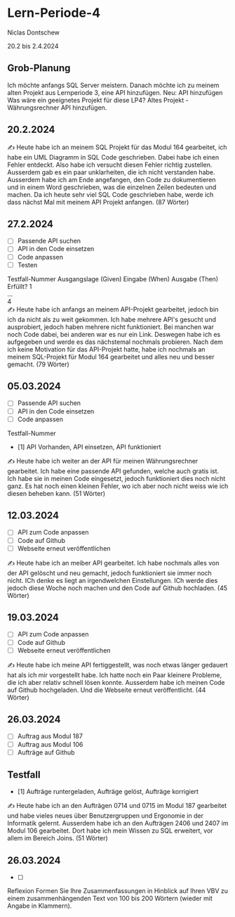 # Lern-Periode-4

Niclas Dontschew

20.2 bis 2.4.2024

## Grob-Planung
Ich möchte anfangs SQL Server meistern. Danach möchte ich zu meinem alten Projekt aus Lernperiode 3, eine API hinzufügen. 
Neu: API hinzufügen
Was wäre ein geeignetes Projekt für diese LP4?
Altes Projekt - Währungsrechner API hinzufügen.

## 20.2.2024
✍️ Heute habe ich an meinem SQL Projekt für das Modul 164 gearbeitet, ich habe ein UML Diagramm in SQL Code geschrieben. Dabei habe ich einen Fehler entdeckt. Also habe ich versucht diesen Fehler richtig zustellen. Ausserdem gab es ein paar unklarheiten, die ich nicht verstanden habe. Ausserdem habe ich am Ende angefangen, den Code zu dokumentieren und in einem Word geschrieben, was die einzelnen Zeilen bedeuten und machen. Da ich heute sehr viel SQL Code geschrieben habe, werde ich dass nächst Mal mit meinem API Projekt anfangen. (87 Wörter)

## 27.2.2024
- [ ] Passende API suchen
- [ ] API in den Code einsetzen
- [ ] Code anpassen
- [ ] Testen

Testfall-Nummer	Ausgangslage (Given)	Eingabe (When)	Ausgabe (Then)	Erfüllt?
1				
...				
4				
✍️ Heute habe ich anfangs an meinem API-Projekt gearbeitet, jedoch bin ich da nicht als zu weit gekommen. Ich habe mehrere API's gesucht und ausprobiert, jedoch haben mehrere nicht funktioniert. Bei manchen war noch Code dabei, bei anderen war es nur ein Link. Deswegen habe ich es aufgegeben und werde es das nächstemal nochmals probieren. Nach dem ich keine Motivation für das API-Projekt hatte, habe ich nochmals an meinem SQL-Projekt für Modul 164 gearbeitet und alles neu und besser gemacht. (79 Wörter)

## 05.03.2024
- [ ] Passende API suchen
- [ ] API in den Code einsetzen
- [ ] Code anpassen

Testfall-Nummer
- [1] API Vorhanden, API einsetzen, API funktioniert

✍️ Heute habe ich weiter an der API für meinen Währungsrechner gearbeitet. Ich habe eine passende API gefunden, welche auch gratis ist. Ich habe sie in meinen Code eingesetzt, jedoch funktioniert dies noch nicht ganz. Es hat noch einen kleinen Fehler, wo ich aber noch nicht weiss wie ich diesen beheben kann. (51 Wörter)

## 12.03.2024
- [ ] API zum Code anpassen
- [ ] Code auf Github
- [ ] Webseite erneut veröffentlichen

✍️ Heute habe ich an meiber API gearbeitet. Ich habe nochmals alles von der API gelöscht und neu gemacht, jedoch funktioniert sie immer noch nicht. ICh denke es liegt an irgendwelchen Einstellungen. ICh werde dies jedoch diese Woche noch machen und den Code auf Github hochladen. (45 Wörter)

## 19.03.2024
- [ ] API zum Code anpassen
- [ ] Code auf Github
- [ ] Webseite erneut veröffentlichen
      
✍️ Heute habe ich meine API fertiggestellt, was noch etwas länger gedauert hat als ich mir vorgestellt habe. Ich hatte noch ein Paar kleinere Probleme, die ich aber relativ schnell lösen konnte. Ausserdem habe ich meinen Code auf Github hochgeladen. Und die Webseite erneut veröffentlicht. (44 Wörter)

## 26.03.2024
- [ ] Auftrag aus Modul 187
- [ ] Auftrag aus Modul 106
- [ ] Aufträge auf Github

## Testfall
- [1] Aufträge runtergeladen, Aufträge gelöst, Aufträge korrigiert

✍️ Heute habe ich an den Aufträgen 0714 und 0715 im Modul 187 gearbeitet und habe vieles neues über Benutzergruppen und Ergonomie in der Informatik gelernt. Ausserdem habe ich an den Aufträgen 2406 und 2407 im Modul 106 gearbeitet. Dort habe ich mein Wissen zu SQL erweitert, vor allem im Bereich Joins. (51 Wörter)

## 26.03.2024
- [ ] 


Reflexion
Formen Sie Ihre Zusammenfassungen in Hinblick auf Ihren VBV zu einem zusammenhängenden Text von 100 bis 200 Wörtern (wieder mit Angabe in Klammern).
